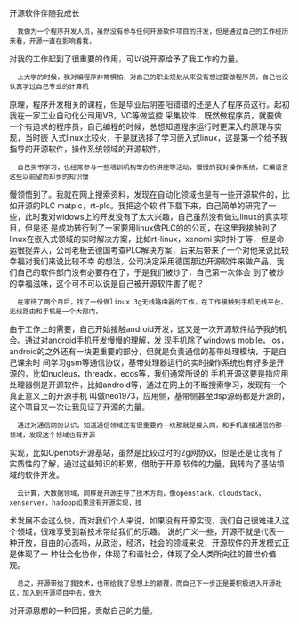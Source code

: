 开源软件伴随我成长
      
      我做为一个程序开发人员，虽然没有参与任何开源软件项目的开发，但是通过自己的工作经历来看，开源一直在影响着我，
  对我的工作起到了很重要的作用，可以说开源给予了我工作的力量。

      上大学的时候，我对编程序非常惧怕，对自己的职业规划从来没有想过要做程序员，自己也没认真学过自己专业的计算机
  原理，程序开发相关的课程，但是毕业后阴差阳错错的还是入了程序员这行。起初我在一家工业自动化公司用VB，VC等做监控
  采集软件，既然做程序员，就要做一个有追求的程序员，自己编程的时候，总想知道程序运行时更深入的原理与实现，当时嵌
  入式linux比较火，于是就选择了学习嵌入式linux，这是第一个给予我指导的开源软件，操作系统领域的开源软件。
  
      自己买书学习，也经常参与一些培训机构举办的讲座等活动，慢慢的我对操作系统，汇编语言这些以前望而却步的知识慢
  慢领悟到了。我就在网上搜索资料，发现在自动化领域也是有一些开源软件的，比如开源的PLC matplc，rt-plc。我把这个软
  件下载下来，自己简单的研究了一些，此时我对widows上的开发没有了太大兴趣，自己虽然没有做过linux的真实项目，但是还
  是成功转行到了一家要用linux做PLC的的公司，在这里我接触到了linux在嵌入式领域的实时解决方案，比如rt-linux，xenomi
  实时补丁等，但是命运很捉弄人，公司老板去德国考查PLC解决方案，后来后带来了一个对他来说比较幸福对我们来说比较不幸
  的想法，公司决定采用德国那边开源软件来做产品，我们自己的软件部门没有必要存在了，于是我们被炒了，自己第一次体会
  到了被炒的幸福滋味，这个可不可以说是自己被开源软件害了呢？
  
      在家待了两个月后，找了一份做linux 3g无线路由器的工作，在工作接触到手机无线平台，无线路由和手机是一个大部门，
  由于工作上的需要，自己开始接触android开发，这又是一次开源软件给予我的机会。通过对android手机开发慢慢的理解，发
  现手机除了windows mobile，ios，android的之外还有一块更重要的部分，但就是负责通信的基带处理模块，于是自己课余时
  间学习gsm等通信协议，基带处理器运行的实时操作系统也有好多是开源的，比如nucleus，threadx，ecos等，我们通常所说的
  手机开源这要是指应用处理器侧是开源软件，比如android等，通过在网上的不断搜索学习，发现有一个真正意义上的开源手机
  叫做neo1973，应用侧，基带侧甚至dsp源码都是开源的，这个项目又一次让我见证了开源的力量。
  
      通过对通信网的认识，知道通信领域还有很重要的一块那就是接入网，和手机直接通信的那一领域，发现这个领域也有开源
  实现，比如Openbts开源基站，虽然是比较过时的2g网协议，但是还是让我有了实质性的了解，通过这些知识的积累，借助于开源
  软件的力量，我转向了基站领域的软件开发。
  
      云计算，大数据领域，同样是开源主导了技术方向，像openstack，cloudstack，xenserver，hadoop如果没有开源实现，技
  术发展不会这么快，而对我们个人来说，如果没有开源实现，我们自己很难进入这个领域，很难享受到新技术带给我们的乐趣。
  说的广义一些，开源不就是代表一种开放，自由的心态吗，从政治，经济，社会的领域来说，开源软件的开发模式正是体现了一
  种社会化协作，体现了和谐社会，体现了全人类所向往的普世价值观。
  
      总之，开源带给了我技术，也带给我了思想上的颠覆，而自己下一步正是要积极进入开源社区，加入到开源项目中去，做为
  对开源思想的一种回报，贡献自己的力量。
